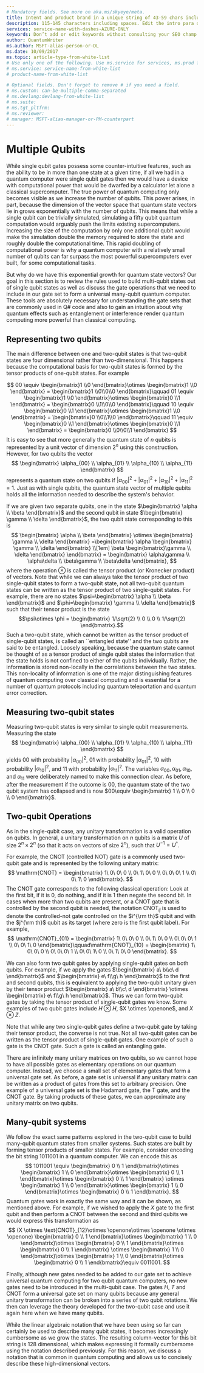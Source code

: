 ```yaml
---
# Mandatory fields. See more on aka.ms/skyeye/meta.
title: Intent and product brand in a unique string of 43-59 chars including spaces | Microsoft Docs 
description: 115-145 characters including spaces. Edit the intro para describing article intent to fit here. This abstract displays in the search result.
services: service-name-with-dashes-AZURE-ONLY 
keywords: Don’t add or edit keywords without consulting your SEO champ.
author: QuantumWriter
ms.author: MSFT-alias-person-or-DL
ms.date: 10/09/2017
ms.topic: article-type-from-white-list
# Use only one of the following. Use ms.service for services, ms.prod for on-prem. Remove the # before the relevant field.
# ms.service: service-name-from-white-list
# product-name-from-white-list

# Optional fields. Don't forget to remove # if you need a field.
# ms.custom: can-be-multiple-comma-separated
# ms.devlang:devlang-from-white-list
# ms.suite: 
# ms.tgt_pltfrm:
# ms.reviewer:
# manager: MSFT-alias-manager-or-PM-counterpart
---
```


# Multiple Qubits
While single qubit gates possess some counter-intuitive features, such as the ability to be in more than one state at a given time, if all we had in a quantum computer were single qubit gates then we would have a device with computational power that would be dwarfed by a calculator let alone a classical supercomputer.  The true power of quantum computing only becomes visible as we increase the number of qubits.  This power arises, in part, because the dimension of the vector space that quantum state vectors lie in grows exponentially with the number of qubits.  This means that while a single qubit can be trivially simulated, simulating a fifty qubit quantum computation would arguably push the limits existing supercomputers.  Increasing the size of the computation by only one additional qubit would make the simulation double the memory required to store the state and roughly double the computational time.  This rapid doubling of computational power is why a quantum computer with a relatively small number of qubits can far surpass the most powerful supercomputers ever built, for some computational tasks.

But why do we have this exponential growth for quantum state vectors?  Our goal in this section is to review the rules used to build multi-qubit states out of single qubit states as well as discuss the gate operations that we need to include in our gate set to form a universal many-qubit quantum computer.  These tools are absolutely necessary for understanding the gate sets that are commonly used in Q# code and also to gain an  intuition about why quantum effects such as entanglement or interference render quantum computing more powerful than classical computing.

## Representing two qubits
The main difference between one and two-qubit states is that two-qubit states are four dimensional rather than two-dimensional.  This happens because the computational basis for two-qubit states is formed by the tensor products of one-qubit states.  For example

$$
00 \equiv \begin{bmatrix}1 \\0 \end{bmatrix}\otimes \begin{bmatrix}1 \\0 \end{bmatrix} = \begin{bmatrix}1 \\0\\0\\0 \end{bmatrix}\qquad 01 \equiv \begin{bmatrix}1 \\0 \end{bmatrix}\otimes \begin{bmatrix}0 \\1 \end{bmatrix} = \begin{bmatrix}0 \\1\\0\\0 \end{bmatrix}\qquad 10 \equiv \begin{bmatrix}0 \\1 \end{bmatrix}\otimes \begin{bmatrix}1 \\0 \end{bmatrix} = \begin{bmatrix}0 \\0\\1\\0 \end{bmatrix}\qquad 11 \equiv \begin{bmatrix}0 \\1 \end{bmatrix}\otimes \begin{bmatrix}0 \\1 \end{bmatrix} = \begin{bmatrix}0 \\0\\0\\1 \end{bmatrix}
$$
It is easy to see that more generally the quantum state of $n$ qubits is represented by a unit vector of dimension $2^n$ using this construction.  However, for two qubits the vector
$$
\begin{bmatrix} \alpha_{00} \\ \alpha_{01} \\ \alpha_{10} \\ \alpha_{11} \end{bmatrix}
$$
represents a quantum state on two qubits if $|\alpha_{00}|^2+|\alpha_{01}|^2+|\alpha_{10}|^2+|\alpha_{11}|^2=1$. Just as with single qubits, the quantum state vector of multiple qubits holds all the information needed to describe the system's behavior.

If we are given two separate qubits, one in the state $\begin{bmatrix} \alpha \\ \beta \end{bmatrix}$ and the second qubit in state  $\begin{bmatrix} \gamma \\ \delta \end{bmatrix}$, the two qubit state corresponding to this is
$$
\begin{bmatrix} \alpha \\ \beta \end{bmatrix} \otimes \begin{bmatrix} \gamma \\ \delta \end{bmatrix} 
=\begin{bmatrix} \alpha \begin{bmatrix} \gamma \\ \delta \end{bmatrix} \\[1em] \beta \begin{bmatrix}\gamma \\ \delta \end{bmatrix} \end{bmatrix}
= \begin{bmatrix} \alpha\gamma \\ \alpha\delta \\ \beta\gamma \\ \beta\delta \end{bmatrix},
$$
where the operation $\otimes$ is called the tensor product (or Kronecker product) of vectors. 
Note that while we can always take the tensor product of two single-qubit states to form a two-qubit state, not all two-qubit quantum states can be written as the tensor product of two single-qubit states.
For example, there are no states $\psi=\begin{bmatrix} \alpha \\ \beta \end{bmatrix}$ and $\phi=\begin{bmatrix} \gamma \\ \delta \end{bmatrix}$ such that their tensor product is the state $$\psi\otimes \phi = \begin{bmatrix} 1/\sqrt{2} \\ 0 \\ 0 \\ 1/\sqrt{2} \end{bmatrix}.$$ Such a two-qubit state, which cannot be written as the tensor product of single-qubit states, is called an ``entangled state'' and the two qubits are said to be entangled.  Loosely speaking, because the quantum state cannot be thought of as a tensor product of single qubit states the information that the state holds is not confined to either of the qubits individually.  Rather, the information is stored non-locally in the correlations between the two states.  This non-locality of information is one of the major distinguishing features of quantum computing over classical computing and is essential for a number of quantum protocols including quantum teleportation and quantum error correction.

## Measuring two-qubit states 
Measuring two-qubit states is very similar to single qubit measurements. Measuring the state $$
\begin{bmatrix} \alpha_{00} \\ \alpha_{01} \\ \alpha_{10} \\ \alpha_{11} \end{bmatrix}
$$
yields $00$ with probability $|\alpha_{00}|^2$, $01$ with probability $|\alpha_{01}|^2$, $10$ with probability $|\alpha_{10}|^2$, and $11$ with probability $|\alpha_{11}|^2$. The variables $\alpha_{00}, \alpha_{01}, \alpha_{10},$ and $\alpha_{11}$ were deliberately named to make this connection clear. As before, after the measurement if the outcome is $00$, the quantum state of the two qubit system has collapsed and is now  $00\equiv \begin{bmatrix} 1 \\ 0 \\ 0 \\ 0 \end{bmatrix}$.

## Two-qubit Operations
As in the single-qubit case, any unitary transformation is a valid operation on qubits. In general, a unitary transformation on $n$ qubits is a matrix $U$ of size $2^n \times 2^n$ (so that it acts on vectors of size $2^n$), such that $U^{-1} = U^\dagger$.

For example, the CNOT (controlled NOT) gate is a commonly used two-qubit gate and is represented by the following unitary matrix:
$$
\mathrm{CNOT} = \begin{bmatrix} 1\ 0\ 0\ 0  \\ 0\ 1\ 0\ 0 \\ 0\ 0\ 0\ 1 \\ 0\ 0\ 1\ 0 \end{bmatrix}.
$$
The CNOT gate corresponds to the following classical operation: Look at the first bit, if it is $0$, do nothing, and if it is $1$ then negate the second bit.   In cases when more than two qubits are present, or a CNOT gate that is controlled by the second qubit is needed, the notation $\text{CNOT}_{ij}$ is used to denote the controlled-not gate controlled on the $i^{\rm th}$ qubit and with the $j^{\rm th}$ qubit as its target (where zero is the first qubit label).  For example,
$$
\mathrm{CNOT}_{01} = \begin{bmatrix} 1\ 0\ 0\ 0  \\ 0\ 1\ 0\ 0 \\ 0\ 0\ 0\ 1 \\ 0\ 0\ 1\ 0 \end{bmatrix}\qquad\mathrm{CNOT}_{10} = \begin{bmatrix} 1\ 0\ 0\ 0  \\ 0\ 0\ 0\ 1 \\ 0\ 0\ 1\ 0 \\ 0\ 1\ 0\ 0 \end{bmatrix}.
$$

We can also form two qubit gates by applying single-qubit gates on both qubits. For example, if we apply the gates 
$\begin{bmatrix}
a\ b\\c\ d
\end{bmatrix}$
and
$\begin{bmatrix}
e\ f\\g\ h
\end{bmatrix}$
to the first and second qubits, this is equivalent to applying the two-qubit unitary given by their tensor product
$\begin{bmatrix}
a\ b\\c\ d
\end{bmatrix}
\otimes 
\begin{bmatrix}
e\ f\\g\ h
\end{bmatrix}$.
Thus we can form two-qubit gates by taking the tensor product of single-qubit gates we know. Some examples of two qubit gates include $H \otimes H$, $X \otimes \openone$, and $X \otimes Z$.

Note that while any two single-qubit gates define a two-qubit gate by taking their tensor product, the converse is not true. Not all two-qubit gates can be written as the tensor product of single-qubit gates. One example of such a gate is the CNOT gate. Such a gate is called an entangling gate.

There are infinitely many unitary matrices on two qubits, so we cannot hope to have all possible gates as elementary operations on our quantum computer. Instead, we choose a small set of elementary gates that form a universal gate set. As before, a gate set is universal if any unitary matrix can be written as a product of gates from this set to arbitrary precision.
One example of a universal gate set is the Hadamard gate, the T gate, and the CNOT gate. By taking products of these gates, we can approximate any unitary matrix on two qubits.

## Many-qubit systems
We follow the exact same patterns explored in the two-qubit case to build many-qubit quantum states from smaller systems.  Such states are built by forming tensor products of smaller states.  For example, consider encoding the bit string $1011001$ in a quantum computer.  We can encode this as
$$
1011001 \equiv \begin{bmatrix} 0 \\ 1 \end{bmatrix}\otimes \begin{bmatrix} 1 \\ 0 \end{bmatrix}\otimes \begin{bmatrix} 0 \\ 1 \end{bmatrix}\otimes \begin{bmatrix} 0 \\ 1 \end{bmatrix} \otimes \begin{bmatrix} 1 \\ 0 \end{bmatrix}\otimes \begin{bmatrix} 1 \\ 0 \end{bmatrix}\otimes \begin{bmatrix} 0 \\ 1 \end{bmatrix}.
$$
Quantum gates work in exactly the same way and it can be shown, as mentioned above.  For example, if we wished to apply the $X$ gate to the first qubit and then perform a CNOT between the second and third qubits we would express this transformation as
$$
(X \otimes \text{CNOT}_{12}\otimes \openone\otimes \openone \otimes \openone) \begin{bmatrix} 0 \\ 1 \end{bmatrix}\otimes \begin{bmatrix} 1 \\ 0 \end{bmatrix}\otimes \begin{bmatrix} 0 \\ 1 \end{bmatrix}\otimes \begin{bmatrix} 0 \\ 1 \end{bmatrix} \otimes \begin{bmatrix} 1 \\ 0 \end{bmatrix}\otimes \begin{bmatrix} 1 \\ 0 \end{bmatrix}\otimes \begin{bmatrix} 0 \\ 1 \end{bmatrix}\equiv 0011001.
$$

Finally, although new gates needed to be added to our gate set to achieve universal quantum computing for two qubit quantum computers, no new gates need to be introduced in the multi-qubit case.  The gates $H$, $T$ and CNOT form a universal gate set on many qubits because any general unitary transformation can be broken into a series of two qubit rotations.  We then can leverage the theory developed for the two-qubit case and use it again here when we have many qubits.

While the linear algebraic notation that we have been using so far can certainly be used to describe many qubit states, it becomes increasingly cumbersome as we grow the states.  The resulting column-vector for this bit string is $128$ dimensional, which makes expressing it formally cumbersome using the notation described previously.  For this reason, we discuss a  notation that is common in quantum computing and allows us to concisely describe these high-dimensional vectors.
